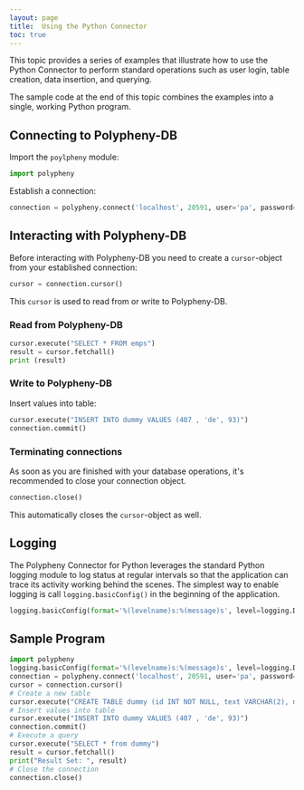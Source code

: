 ```yaml
---
layout: page
title:  Using the Python Connector
toc: true
---
```


This topic provides a series of examples that illustrate how to use the Python Connector to perform standard operations such as user login, table creation, data insertion, and querying.

The sample code at the end of this topic combines the examples into a single, working Python program.



## Connecting to Polypheny-DB

Import the `poylpheny` module:
```python
import polypheny
```

Establish a connection:
```python
connection = polypheny.connect('localhost', 20591, user='pa', password='')
```

## Interacting with Polypheny-DB

Before interacting with Polypheny-DB you need to create a `cursor`-object from your established connection:
```python
cursor = connection.cursor()
```
This `cursor` is used to read from or write to Polypheny-DB.


### Read from Polypheny-DB

```python
cursor.execute("SELECT * FROM emps")
result = cursor.fetchall()
print (result)
```

### Write to Polypheny-DB

Insert values into table:
```python
cursor.execute("INSERT INTO dummy VALUES (407 , 'de', 93)")
connection.commit()
```

### Terminating connections

As soon as you are finished with your database operations, it's recommended to close your connection object.
```python
connection.close()
```
This automatically closes the `cursor`-object as well.


## Logging

The Polypheny Connector for Python leverages the standard Python logging module to log status at regular intervals so that the application can trace its activity working behind the scenes. The simplest way to enable logging is call `logging.basicConfig()` in the beginning of the application.

```python
logging.basicConfig(format='%(levelname)s:%(message)s', level=logging.DEBUG)
```

## Sample Program

```python
import polypheny
logging.basicConfig(format='%(levelname)s:%(message)s', level=logging.DEBUG)
connection = polypheny.connect('localhost', 20591, user='pa', password='')
cursor = connection.cursor()
# Create a new table
cursor.execute("CREATE TABLE dummy (id INT NOT NULL, text VARCHAR(2), num INT, PRIMARY KEY(id))")
# Insert values into table
cursor.execute("INSERT INTO dummy VALUES (407 , 'de', 93)")
connection.commit()
# Execute a query
cursor.execute("SELECT * from dummy")
result = cursor.fetchall()
print("Result Set: ", result)
# Close the connection
connection.close()
```